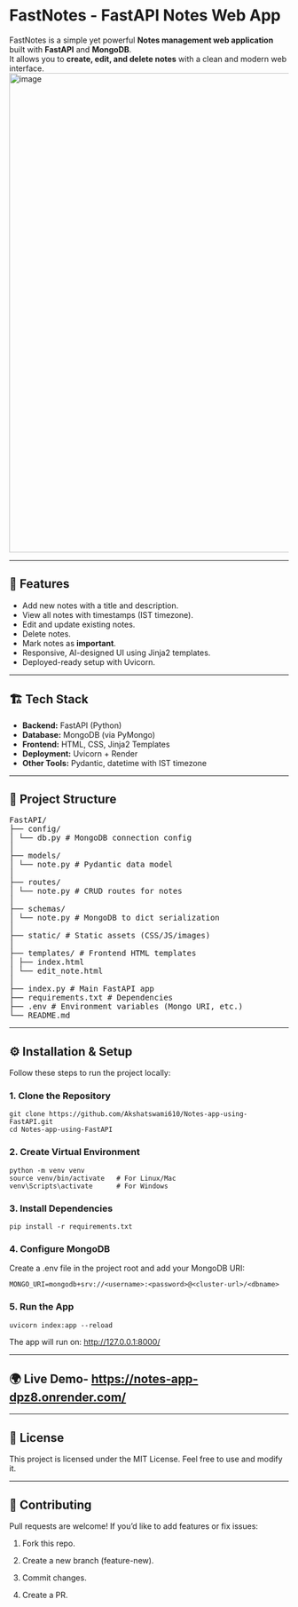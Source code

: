 # FastNotes - FastAPI Notes Web App

FastNotes is a simple yet powerful **Notes management web application** built with **FastAPI** and **MongoDB**.  
It allows you to **create, edit, and delete notes** with a clean and modern web interface.
<img width="1896" height="864" alt="image" src="https://github.com/user-attachments/assets/d0b6cea6-bd3e-4ea6-863d-b39eddc72783" />

---

## 🚀 Features
- Add new notes with a title and description.
- View all notes with timestamps (IST timezone).
- Edit and update existing notes.
- Delete notes.
- Mark notes as **important**.
- Responsive, AI-designed UI using Jinja2 templates.
- Deployed-ready setup with Uvicorn.

---

## 🏗 Tech Stack
- **Backend:** FastAPI (Python)
- **Database:** MongoDB (via PyMongo)
- **Frontend:** HTML, CSS, Jinja2 Templates
- **Deployment:** Uvicorn + Render
- **Other Tools:** Pydantic, datetime with IST timezone

---

## 📂 Project Structure
<pre>
FastAPI/
├── config/
│ └── db.py # MongoDB connection config
│
├── models/
│ └── note.py # Pydantic data model
│
├── routes/
│ └── note.py # CRUD routes for notes
│
├── schemas/
│ └── note.py # MongoDB to dict serialization
│
├── static/ # Static assets (CSS/JS/images)
│
├── templates/ # Frontend HTML templates
│ ├── index.html
│ └── edit_note.html
│
├── index.py # Main FastAPI app
├── requirements.txt # Dependencies
├── .env # Environment variables (Mongo URI, etc.)
└── README.md
</pre>
---

## ⚙️ Installation & Setup
Follow these steps to run the project locally:

### 1. Clone the Repository
    git clone https://github.com/Akshatswami610/Notes-app-using-FastAPI.git
    cd Notes-app-using-FastAPI
### 2. Create Virtual Environment
    python -m venv venv
    source venv/bin/activate   # For Linux/Mac
    venv\Scripts\activate      # For Windows
    
### 3. Install Dependencies
    pip install -r requirements.txt
    
### 4. Configure MongoDB
Create a .env file in the project root and add your MongoDB URI:

    MONGO_URI=mongodb+srv://<username>:<password>@<cluster-url>/<dbname>
    
### 5. Run the App
    uvicorn index:app --reload

The app will run on: http://127.0.0.1:8000/

---

## 🌍 Live Demo- https://notes-app-dpz8.onrender.com/

---

## 📝 License
This project is licensed under the MIT License.
Feel free to use and modify it.

---

## 🤝 Contributing
Pull requests are welcome! If you’d like to add features or fix issues:

1. Fork this repo.

2. Create a new branch (feature-new).

3. Commit changes.

4. Create a PR.
